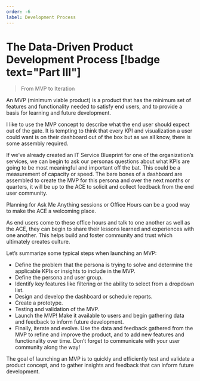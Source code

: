 ```yaml
---
order: -6
label: Development Process
---
```


# The Data-Driven Product Development Process [!badge text="Part III"]

> From MVP to Iteration

An MVP (minimum viable product) is a product that has the minimum set of features and functionality needed to satisfy end users, and to provide a basis for learning and future development.

I like to use the MVP concept to describe what the end user should expect out of the gate. It is tempting to think that every KPI and visualization a user could want is on their dashboard out of the box but as we all know, there is some assembly required.

If we’ve already created an IT Service Blueprint for one of the organization’s services, we can begin to ask our personas questions about what KPIs are going to be most meaningful and important off the bat. This could be a measurement of capacity or speed. The bare bones of a dashboard are assembled to create the MVP for this persona and over the next months or quarters, it will be up to the ACE to solicit and collect feedback from the end user community. 

Planning for Ask Me Anything sessions or Office Hours can be a good way to make the ACE a welcoming place.

As end users come to these office hours and talk to one another as well as the ACE, they can begin to share their lessons learned and experiences with one another. This helps build and foster community and trust which ultimately creates culture.

Let’s summarize some typical steps when launching an MVP:

- Define the problem that the persona is trying to solve and determine the applicable KPIs or insights to include in the MVP.
- Define the persona and user group. 
- Identify key features like filtering or the ability to select from a dropdown list.
- Design and develop the dashboard or schedule reports.
- Create a prototype.
- Testing and validation of the MVP.
- Launch the MVP! Make it available to users and begin gathering data and feedback to inform future development.
- Finally, iterate and evolve. Use the data and feedback gathered from the MVP to refine and improve the product, and to add new features and functionality over time. Don’t forget to communicate with your user community along the way! 

The goal of launching an MVP is to quickly and efficiently test and validate a product concept, and to gather insights and feedback that can inform future development.